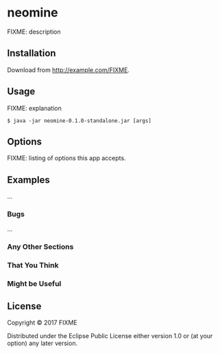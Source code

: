 # neomine

FIXME: description

## Installation

Download from http://example.com/FIXME.

## Usage

FIXME: explanation

    $ java -jar neomine-0.1.0-standalone.jar [args]

## Options

FIXME: listing of options this app accepts.

## Examples

...

### Bugs

...

### Any Other Sections
### That You Think
### Might be Useful

## License

Copyright © 2017 FIXME

Distributed under the Eclipse Public License either version 1.0 or (at
your option) any later version.
